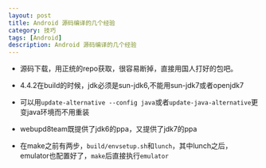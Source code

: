 ```yaml
---
layout: post
title: Android 源码编译的几个经验
category: 技巧
tags: [Android]
description: Android 源码编译的几个经验
---
```


* 源码下载，用正统的repo获取，很容易断掉，直接用国人打好的包吧。

* 4.4.2在build的时候，jdk必须是sun-jdk6,不能用sun-jdk7或者openjdk7

* 可以用`update-alternative --config java`或者`update-java-alternative`更变java环境而不用重装

* webupd8team既提供了jdk6的ppa，又提供了jdk7的ppa

* 在make之前有两步，`build/envsetup.sh`和`lunch`，其中lunch之后，emulator也配置好了，`make`后直接执行`emulator`